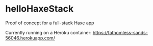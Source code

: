 # helloHaxeStack
Proof of concept for a full-stack Haxe app

Currently running on a Heroku container:  https://fathomless-sands-56046.herokuapp.com/
